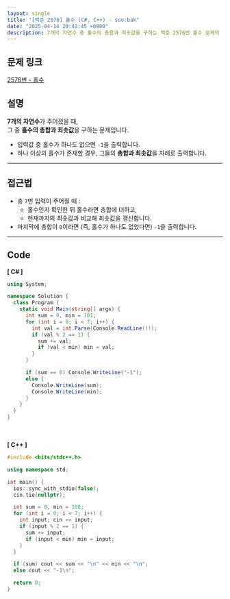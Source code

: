 ```yaml
---
layout: single
title: "[백준 2576] 홀수 (C#, C++) - soo:bak"
date: "2025-04-14 20:42:45 +0900"
description: 7개의 자연수 중 홀수의 총합과 최솟값을 구하는 백준 2576번 홀수 문제의 C# 및 C++ 풀이와 해설
---
```


## 문제 링크
[2576번 - 홀수](https://www.acmicpc.net/problem/2576)

## 설명
**7개의 자연수**가 주어졌을 때, <br>
그 중 **홀수의 총합과 최솟값**을 구하는 문제입니다.

- 입력값 중 홀수가 하나도 없으면 `-1`을 출력합니다.
- 하나 이상의 홀수가 존재할 경우, 그들의 **총합과 최솟값**을 차례로 출력합니다.

---

## 접근법
- 총 `7`번 입력이 주어질 때 :
  - 홀수인지 확인한 뒤 홀수라면 총합에 더하고,
  - 현재까지의 최솟값과 비교해 최솟값을 갱신합니다.
- 마지막에 총합이 `0`이라면 (즉, 홀수가 하나도 없었다면) `-1`을 출력합니다.

---

## Code
<b>[ C# ] </b>
<br>

```csharp
using System;

namespace Solution {
  class Program {
    static void Main(string[] args) {
      int sum = 0, min = 101;
      for (int i = 0; i < 7; i++) {
        int val = int.Parse(Console.ReadLine()!);
        if (val % 2 == 1) {
          sum += val;
          if (val < min) min = val;
        }
      }

      if (sum == 0) Console.WriteLine("-1");
      else {
        Console.WriteLine(sum);
        Console.WriteLine(min);
      }
    }
  }
}
```

<br><br>
<b>[ C++ ] </b>
<br>

```cpp
#include <bits/stdc++.h>

using namespace std;

int main() {
  ios::sync_with_stdio(false);
  cin.tie(nullptr);

  int sum = 0, min = 100;
  for (int i = 0; i < 7; i++) {
    int input; cin >> input;
    if (input % 2 == 1) {
      sum += input;
      if (input < min) min = input;
    }
  }

  if (sum) cout << sum << "\n" << min << "\n";
  else cout << "-1\n";

  return 0;
}
```
